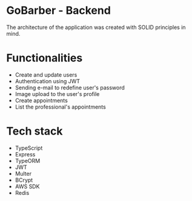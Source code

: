 # GoBarber - Backend

The architecture of the application was created with SOLID principles in mind.

# Functionalities

- Create and update users
- Authentication using JWT
- Sending e-mail to redefine user's password
- Image upload to the user's profile
- Create appointments
- List the professional's appointments

# Tech stack

- TypeScript
- Express
- TypeORM
- JWT
- Multer
- BCrypt
- AWS SDK
- Redis
